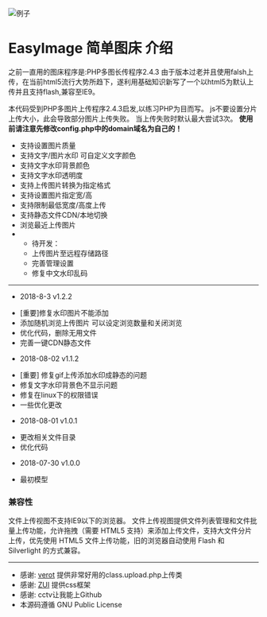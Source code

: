 ![例子](https://img.545141.com/images/201808/daf111c0b24a5753.png "例子")
# EasyImage 简单图床 介绍
  之前一直用的图床程序是:PHP多图长传程序2.4.3
  由于版本过老并且使用falsh上传，在当前html5流行大势所趋下，遂利用基础知识新写了一个以html5为默认上传并且支持flash,兼容至IE9。
  
  本代码受到PHP多图片上传程序2.4.3启发,以练习PHP为目而写。
  js不要设置分片上传大小，此会导致部分图片上传失败。
  当上传失败时默认最大尝试3次。
  **使用前请注意先修改config.php中的domain域名为自己的！**
  
 * 支持设置图片质量
 * 支持文字/图片水印 可自定义文字颜色
 * 支持文字水印背景颜色
 * 支持文字水印透明度
 * 支持上传图片转换为指定格式
 * 支持设置图片指定宽/高
 * 支持限制最低宽度/高度上传
 * 支持静态文件CDN/本地切换
 * 浏览最近上传图片
 * - 待开发：
   -  上传图片至远程存储路径
   -  完善管理设置
   -  修复中文水印乱码

---
* 2018-8-3 v1.2.2
 - [重要]修复水印图片不能添加
 - 添加随机浏览上传图片 可以设定浏览数量和关闭浏览
 - 优化代码，删除无用文件
 - 完善一键CDN静态文件

* 2018-08-02 v1.1.2
 - [重要] 修复gif上传添加水印成静态的问题
 - 修复文字水印背景色不显示问题
 - 修复在linux下的权限错误
 -  一些优化更改
 
* 2018-08-01 v1.0.1
 - 更改相关文件目录
 - 优化代码
 
* 2018-07-30 v1.0.0
 - 最初模型
 
 ### 兼容性 
文件上传视图不支持IE9以下的浏览器。
文件上传视图提供文件列表管理和文件批量上传功能，允许拖拽（需要 HTML5  支持）来添加上传文件，支持大文件分片上传，优先使用    HTML5 文件上传功能，旧的浏览器自动使用 Flash 和  Silverlight 的方式兼容。
   
----
  - 感谢: [verot](https://www.verot.net "verot") 提供非常好用的class.upload.php上传类  
  - 感谢: [ZUI](http://zui.sexy/ "ZUI") 提供css框架
  - 感谢: cctv让我能上Github
  - 本源码遵循 GNU Public License